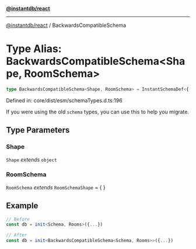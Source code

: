 [**@instantdb/react**](../README.md)

***

[@instantdb/react](../packages.md) / BackwardsCompatibleSchema

# Type Alias: BackwardsCompatibleSchema\<Shape, RoomSchema\>

```ts
type BackwardsCompatibleSchema<Shape, RoomSchema> = InstantSchemaDef<{ [K in keyof Shape]: EntityDefFromShape<Shape, K> }, UnknownLinks<EntitiesDef>, RoomDefFromShape<RoomSchema>>;
```

Defined in: core/dist/esm/schemaTypes.d.ts:196

If you were using the old `schema` types, you can use this to help you
migrate.

## Type Parameters

### Shape

`Shape` *extends* `object`

### RoomSchema

`RoomSchema` *extends* `RoomSchemaShape` = \{
\}

## Example

```ts
// Before
const db = init<Schema, Rooms>({...})

// After
const db = init<BackwardsCompatibleSchema<Schema, Rooms>>({...})
```
